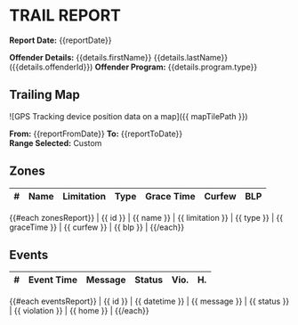 TRAIL REPORT
============
**Report Date:** {{reportDate}}

**Offender Details:** {{details.firstName}} {{details.lastName}} ({{details.offenderId}})
**Offender Program:** {{details.program.type}}

Trailing Map
------------
![GPS Tracking device position data on a map]({{ mapTilePath }})

**From:** {{reportFromDate}} **To:** {{reportToDate}}  
**Range Selected:** Custom

Zones
-----
| # | Name | Limitation | Type | Grace Time | Curfew | BLP |
| - | ---- | ---------- | ---- | ---------- | ------ | --- |
{{#each zonesReport}}
| {{ id }} | {{ name }} | {{ limitation }} | {{ type }} | {{ graceTime }} | {{ curfew }} | {{ blp }} |
{{/each}}

Events
------
| # | Event Time | Message | Status | Vio. | H. |
| - | ---------- | ------- | ------ | ---- | -- |
{{#each eventsReport}}
| {{ id }} | {{ datetime }} | {{ message }} | {{ status }} | {{ violation }} | {{ home }} |
{{/each}}
